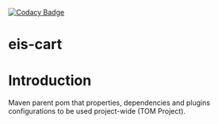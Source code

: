 [![Codacy Badge](https://codacy-app.aks-lb1-sgrtss-prd-az1-onqnbp.pru.intranet.asia/project/badge/Grade/a8ccfd4ff77f4507ac93f9ac448340cb)](https://codacy-app.aks-lb1-sgrtss-prd-az1-onqnbp.pru.intranet.asia/bbe/EISCART/eis-cart-core/dashboard?utm_source=git@code.pruconnect.net&amp;utm_medium=referral&amp;utm_content=eiscart/eis-cart-core&amp;utm_campaign=Badge_Grade)

# eis-cart

# Introduction

Maven parent pom that properties, dependencies and plugins configurations
to be used project-wide (TOM Project).